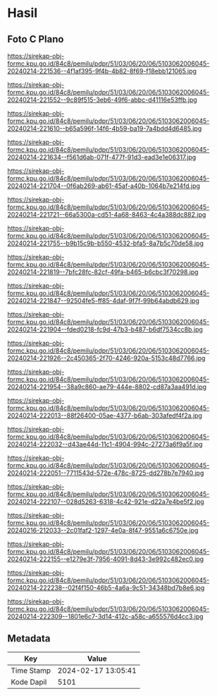 # Hasil

## Foto C Plano

https://sirekap-obj-formc.kpu.go.id/84c8/pemilu/pdpr/51/03/06/20/06/5103062006045-20240214-221536--4f1af395-9f4b-4b82-8f69-f18ebb121065.jpg

https://sirekap-obj-formc.kpu.go.id/84c8/pemilu/pdpr/51/03/06/20/06/5103062006045-20240214-221552--9c89f515-3eb6-49f6-abbc-d41116e53ffb.jpg

https://sirekap-obj-formc.kpu.go.id/84c8/pemilu/pdpr/51/03/06/20/06/5103062006045-20240214-221610--b65a596f-14f6-4b59-ba19-7a4bdd4d6485.jpg

https://sirekap-obj-formc.kpu.go.id/84c8/pemilu/pdpr/51/03/06/20/06/5103062006045-20240214-221634--f561d6ab-071f-477f-91d3-ead3e1e06317.jpg

https://sirekap-obj-formc.kpu.go.id/84c8/pemilu/pdpr/51/03/06/20/06/5103062006045-20240214-221704--0f6ab269-ab61-45af-a40b-1064b7e214fd.jpg

https://sirekap-obj-formc.kpu.go.id/84c8/pemilu/pdpr/51/03/06/20/06/5103062006045-20240214-221721--66a5300a-cd51-4a68-8463-4c4a388dc882.jpg

https://sirekap-obj-formc.kpu.go.id/84c8/pemilu/pdpr/51/03/06/20/06/5103062006045-20240214-221755--b9b15c9b-b550-4532-bfa5-8a7b5c70de58.jpg

https://sirekap-obj-formc.kpu.go.id/84c8/pemilu/pdpr/51/03/06/20/06/5103062006045-20240214-221819--7bfc28fc-82cf-49fa-b465-b6cbc3f70298.jpg

https://sirekap-obj-formc.kpu.go.id/84c8/pemilu/pdpr/51/03/06/20/06/5103062006045-20240214-221847--92504fe5-ff85-4daf-9f7f-99b64abdb629.jpg

https://sirekap-obj-formc.kpu.go.id/84c8/pemilu/pdpr/51/03/06/20/06/5103062006045-20240214-221904--fded0218-fc9d-47b3-b487-b6df7534cc8b.jpg

https://sirekap-obj-formc.kpu.go.id/84c8/pemilu/pdpr/51/03/06/20/06/5103062006045-20240214-221926--2c450365-2f70-4246-920a-5153c48d7766.jpg

https://sirekap-obj-formc.kpu.go.id/84c8/pemilu/pdpr/51/03/06/20/06/5103062006045-20240214-221954--38a9c860-ae79-444e-8802-cd87a3aa491d.jpg

https://sirekap-obj-formc.kpu.go.id/84c8/pemilu/pdpr/51/03/06/20/06/5103062006045-20240214-222013--88f26400-05ae-4377-b6ab-303afedf4f2a.jpg

https://sirekap-obj-formc.kpu.go.id/84c8/pemilu/pdpr/51/03/06/20/06/5103062006045-20240214-222032--d43ae44d-11c1-4904-994c-27273a6f9a5f.jpg

https://sirekap-obj-formc.kpu.go.id/84c8/pemilu/pdpr/51/03/06/20/06/5103062006045-20240214-222051--7711543d-572e-478c-8725-dd278b7e7940.jpg

https://sirekap-obj-formc.kpu.go.id/84c8/pemilu/pdpr/51/03/06/20/06/5103062006045-20240214-222107--028d5263-6318-4c42-921e-d22a7e4be5f2.jpg

https://sirekap-obj-formc.kpu.go.id/84c8/pemilu/pdpr/51/03/06/20/06/5103062006045-20240216-212033--2c01faf2-1297-4e0a-8f47-9551a6c6750e.jpg

https://sirekap-obj-formc.kpu.go.id/84c8/pemilu/pdpr/51/03/06/20/06/5103062006045-20240214-222155--e1279e3f-7956-4091-8d43-3e992c482ec0.jpg

https://sirekap-obj-formc.kpu.go.id/84c8/pemilu/pdpr/51/03/06/20/06/5103062006045-20240214-222238--02f4f150-46b5-4a6a-9c51-34348bd7b8e6.jpg

https://sirekap-obj-formc.kpu.go.id/84c8/pemilu/pdpr/51/03/06/20/06/5103062006045-20240214-222309--1801e6c7-3d14-412c-a58c-a655576d4cc3.jpg


## Metadata

| Key        | Value               |
| ---------- | ------------------- |
| Time Stamp | 2024-02-17 13:05:41 |
| Kode Dapil | 5101                |



